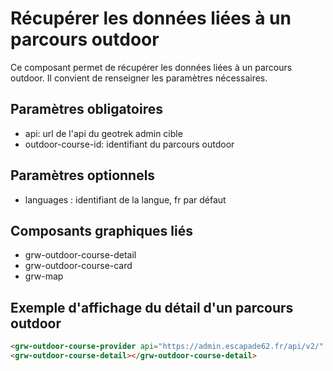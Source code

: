 # Récupérer les données liées à un parcours outdoor

Ce composant permet de récupérer les données liées à un parcours outdoor. Il convient de renseigner les paramètres nécessaires.

## Paramètres obligatoires

- api: url de l'api du geotrek admin cible
- outdoor-course-id: identifiant du parcours outdoor

## Paramètres optionnels

- languages : identifiant de la langue, fr par défaut

## Composants graphiques liés

- grw-outdoor-course-detail
- grw-outdoor-course-card
- grw-map

## Exemple d'affichage du détail d'un parcours outdoor

```html
<grw-outdoor-course-provider api="https://admin.escapade62.fr/api/v2/" outdoor-course-id="566"></grw-outdoor-course-provider>
<grw-outdoor-course-detail></grw-outdoor-course-detail>
```
